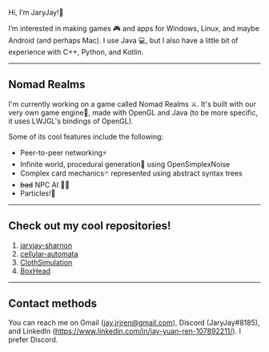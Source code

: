 Hi, I’m JaryJay!👋

I’m interested in making games 🎮 and apps for Windows, Linux, and maybe Android (and perhaps Mac).
I use Java 💻, but I also have a little bit of experience with C++, Python, and Kotlin.

---
## Nomad Realms

I'm currently working on a game called Nomad Realms ⚔️. It's built with our very own game engine🎉, made with OpenGL and Java (to be more specific, it uses LWJGL's bindings of OpenGL).

Some of its cool features include the following:
  
- Peer-to-peer networking⚡
- Infinite world, procedural generation🌳 using OpenSimplexNoise
- Complex card mechanics🃏 represented using abstract syntax trees
- ~~bad~~ NPC AI 🧙‍♂️
- Particles!🎉

---

## Check out my cool repositories!

1. [jaryjay-sharnon](../../../jaryjay-sharnon)
2. [cellular-automata](../../../cellular-automata)
3. [ClothSimulation](../../../ClothSimulation)
4. [BoxHead](../../../BoxHead)

---

## Contact methods

You can reach me on Gmail (jay.jrjren@gmail.com), Discord (JaryJay#8185), and LinkedIn (https://www.linkedin.com/in/jay-yuan-ren-107892211/). I prefer Discord.
